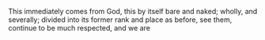 This immediately comes from God, this by itself bare and naked; wholly, and severally; divided into its former rank and place as before, see them, continue to be much respected, and we are
